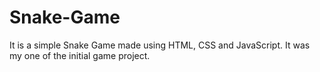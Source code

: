 # Snake-Game
It is a simple Snake Game made using HTML, CSS and JavaScript. It was my one of the initial game project.
